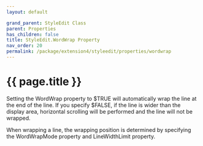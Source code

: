 ```yaml
---
layout: default

grand_parent: StyleEdit Class
parent: Properties
has_children: false
title: StyleEdit.WordWrap Property
nav_order: 20
permalink: /package/extension4/styleedit/properties/wordwrap
---
```

# {{ page.title }}

Setting the WordWrap property to $TRUE will automatically wrap the line at the end of the line. If you specify $FALSE, if the line is wider than the display area, horizontal scrolling will be performed and the line will not be wrapped.

When wrapping a line, the wrapping position is determined by specifying the WordWrapMode property and LineWidthLimit property.